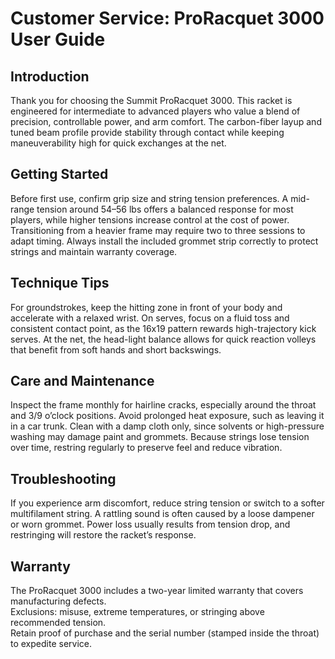 # Customer Service: ProRacquet 3000 User Guide

## Introduction
Thank you for choosing the Summit ProRacquet 3000. This racket is engineered for intermediate to advanced players who value a blend of precision, controllable power, and arm comfort. The carbon-fiber layup and tuned beam profile provide stability through contact while keeping maneuverability high for quick exchanges at the net.

## Getting Started
Before first use, confirm grip size and string tension preferences. A mid-range tension around 54–56 lbs offers a balanced response for most players, while higher tensions increase control at the cost of power. Transitioning from a heavier frame may require two to three sessions to adapt timing. Always install the included grommet strip correctly to protect strings and maintain warranty coverage.

## Technique Tips
For groundstrokes, keep the hitting zone in front of your body and accelerate with a relaxed wrist. On serves, focus on a fluid toss and consistent contact point, as the 16x19 pattern rewards high-trajectory kick serves. At the net, the head-light balance allows for quick reaction volleys that benefit from soft hands and short backswings.

## Care and Maintenance
Inspect the frame monthly for hairline cracks, especially around the throat and 3/9 o’clock positions. Avoid prolonged heat exposure, such as leaving it in a car trunk. Clean with a damp cloth only, since solvents or high-pressure washing may damage paint and grommets. Because strings lose tension over time, restring regularly to preserve feel and reduce vibration.

## Troubleshooting
If you experience arm discomfort, reduce string tension or switch to a softer multifilament string. A rattling sound is often caused by a loose dampener or worn grommet. Power loss usually results from tension drop, and restringing will restore the racket’s response.

## Warranty
The ProRacquet 3000 includes a two-year limited warranty that covers manufacturing defects.  
Exclusions: misuse, extreme temperatures, or stringing above recommended tension.  
Retain proof of purchase and the serial number (stamped inside the throat) to expedite service.  

